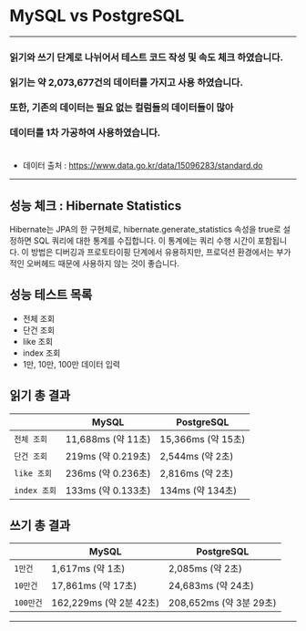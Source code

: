 # MySQL vs PostgreSQL
<hr>
<h3>읽기와 쓰기 단계로 나뉘어서 테스트 코드 작성 및 속도 체크 하였습니다.<br><br>
읽기는 약 2,073,677건의 데이터를 가지고 사용 하였습니다.<br><br>
또한, 기존의 데이터는 필요 없는 컬럼들의 데이터들이 많아 <br><br>
데이터를 1차 가공하여 사용하였습니다. <br><br>
</h3>

- 데이터 출처 : https://www.data.go.kr/data/15096283/standard.do
<hr>

## 성능 체크 : Hibernate Statistics
Hibernate는 JPA의 한 구현체로, hibernate.generate_statistics 속성을 true로 설정하면 
SQL 쿼리에 대한 통계를 수집합니다. 이 통계에는 쿼리 수행 시간이 포함됩니다. 
이 방법은 디버깅과 프로토타이핑 단계에서 유용하지만, 
프로덕션 환경에서는 부가적인 오버헤드 때문에 사용하지 않는 것이 좋습니다.
## 성능 테스트 목록
* 전체 조회
* 단건 조회
* like 조회
* index 조회
* 1만, 10만, 100만 데이터 입력

## 읽기 총 결과

|     | MySQL            | PostgreSQL       |
|------------|------------------|------------------|
| `전체 조회`    | 11,688ms (약 11초) | 15,366ms (약 15초) |
| `단건 조회`    | 219ms (약 0.219초) | 2,544ms (약 2초)   |
| `like 조회`  | 236ms (약 0.236초) | 2,816ms (약 2초)   |
| `index 조회` | 133ms (약 0.133초) | 134ms (약 134초)   |

## 쓰기 총 결과

|            | MySQL                     | PostgreSQL           |
|------------|---------------------------|----------------------|
| `1만건`      | 1,617ms (약 1초)            | 2,085ms (약 2초)       |
| `10만건`     | 17,861ms (약 17초)          | 24,683ms (약 24초)     |
| `100만건`    | 162,229ms (약 2분 42초) | 208,652ms (약 3분 29초) |

<hr>



